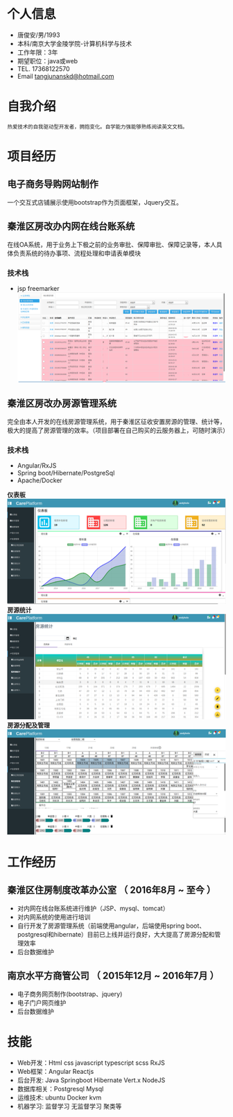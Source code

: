 # 个人信息

 - 唐俊安/男/1993 
 - 本科/南京大学金陵学院-计算机科学与技术 
 - 工作年限：3年
 - 期望职位：java或web
 - TEL. 17368122570
 - Email tangjunanskd@hotmail.com

 # 自我介绍
    热爱技术的自我驱动型开发者，拥抱变化。自学能力强能够熟练阅读英文文档。

# 项目经历
## 电子商务导购网站制作
一个交互式店铺展示使用bootstrap作为页面框架，Jquery交互。

## 秦淮区房改办内网在线台账系统
在线OA系统，用于业务上下极之前的业务审批、保障审批、保障记录等，本人具体负责系统的待办事项、流程处理和申请表单模块
### 技术栈
- jsp freemarker
![待办事项](assets/499260907.jpg)

## 秦淮区房改办房源管理系统
完全由本人开发的在线房源管理系统，用于秦淮区征收安置房源的管理、统计等，极大的提高了房源管理的效率。（项目部署在自己购买的云服务器上，可随时演示）
### 技术栈
- Angular/RxJS
- Spring boot/Hibernate/PostgreSql
- Apache/Docker

**仪表板**
![仪表板](assets/3.png)
**房源统计**
![房源统计](assets/4.png)
 **房源分配及管理**
![房源分配及管理](assets/5.png)

# 工作经历

## 秦淮区住房制度改革办公室 （ 2016年8月 ~ 至今 ）

- 对内网在线台账系统进行维护（JSP、mysql、tomcat）
- 对内网系统的使用进行培训
- 自行开发了房源管理系统（前端使用angular，后端使用spring boot、postgresql和hibernate）目前已上线并运行良好，大大提高了房源分配和管理效率
- 后台数据维护
  
## 南京水平方商管公司 （ 2015年12月 ~ 2016年7月 ）
- 电子商务网页制作(bootstrap、jquery)
- 电子门户网页维护
- 后台数据维护

# 技能

- Web开发：Html css javascript typescript scss RxJS
- Web框架：Angular Reactjs
- 后台开发: Java Springboot Hibernate Vert.x NodeJS
- 数据库相关：Postgresql Mysql
- 运维技术: ubuntu Docker kvm
- 机器学习: 监督学习 无监督学习 聚类等